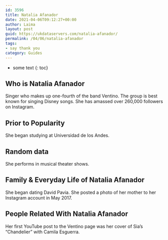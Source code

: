 ```yaml
---
id: 3596
title: Natalia Afanador
date: 2021-04-06T09:12:27+00:00
author: Laima
layout: post
guid: https://ukdataservers.com/natalia-afanador/
permalink: /04/06/natalia-afanador
tags:
- say thank you
category: Guides
---
```


* some text
{: toc}


## Who is Natalia Afanador
                  
                  
                  
Singer who makes up one-fourth of the band Ventino. The group is best known for singing Disney songs. She has amassed over 260,000 followers on Instagram. 
                  
              
            
              
            
                
                
                
## Prior to Popularity
                  
                  
                  
She began studying at Universidad de los Andes. 
                  
              
            
              
            
                
                
                
## Random data
                  
                  
                  
She performs in musical theater shows. 
                  
              
            
              
            
                
                
                
## Family & Everyday Life of Natalia Afanador
                  
                  
                  
She began dating David Pavia. She posted a photo of her mother to her Instagram account in May 2017. 
                  
              
            
              
            
                
                
                
## People Related With Natalia Afanador
                  
                  
                  
Her first YouTube post to the Ventino page was her cover of Sia&#8217;s &#8220;Chandelier&#8221; with Camila Esguerra. 
                  
              
            
              
            
                
              
            
              
              
            
            
              
            
          
          
          